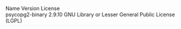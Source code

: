  Name             Version  License                                             
 psycopg2-binary  2.9.10   GNU Library or Lesser General Public License (LGPL) 
